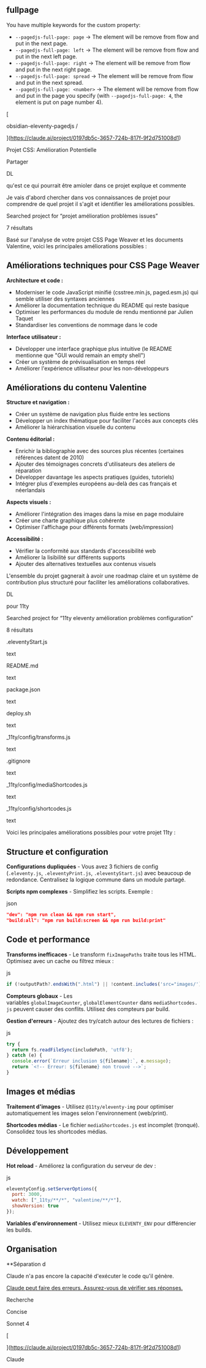 ## fullpage

You have multiple keywords for the custom property:

- `--pagedjs-full-page: page` → The element will be remove from flow and put in the next page.
- `--pagedjs-full-page: left` → The element will be remove from flow and put in the next left page.
- `--pagedjs-full-page: right` → The element will be remove from flow and put in the next right page.
- `--pagedjs-full-page: spread` → The element will be remove from flow and put in the next spread.
- `--pagedjs-full-page: <number>` → The element will be remove from flow and put in the page you specify (with `--pagedjs-full-page: 4`, the element is put on page number 4).

  

[

obsidian-eleventy-pagedjs /

](https://claude.ai/project/0197db5c-3657-724b-817f-9f2d751008d1)

Projet CSS: Amélioration Potentielle

Partager

DL

qu'est ce qui pourrait être amioler dans ce projet explque et commente

Je vais d'abord chercher dans vos connaissances de projet pour comprendre de quel projet il s'agit et identifier les améliorations possibles.

Searched project for “projet amélioration problèmes issues”

7 résultats

Basé sur l'analyse de votre projet CSS Page Weaver et les documents Valentine, voici les principales améliorations possibles :

## Améliorations techniques pour CSS Page Weaver

**Architecture et code :**

- Moderniser le code JavaScript minifié (csstree.min.js, paged.esm.js) qui semble utiliser des syntaxes anciennes
- Améliorer la documentation technique du README qui reste basique
- Optimiser les performances du module de rendu mentionné par Julien Taquet
- Standardiser les conventions de nommage dans le code

**Interface utilisateur :**

- Développer une interface graphique plus intuitive (le README mentionne que "GUI would remain an empty shell")
- Créer un système de prévisualisation en temps réel
- Améliorer l'expérience utilisateur pour les non-développeurs

## Améliorations du contenu Valentine

**Structure et navigation :**

- Créer un système de navigation plus fluide entre les sections
- Développer un index thématique pour faciliter l'accès aux concepts clés
- Améliorer la hiérarchisation visuelle du contenu

**Contenu éditorial :**

- Enrichir la bibliographie avec des sources plus récentes (certaines références datent de 2010)
- Ajouter des témoignages concrets d'utilisateurs des ateliers de réparation
- Développer davantage les aspects pratiques (guides, tutoriels)
- Intégrer plus d'exemples européens au-delà des cas français et néerlandais

**Aspects visuels :**

- Améliorer l'intégration des images dans la mise en page modulaire
- Créer une charte graphique plus cohérente
- Optimiser l'affichage pour différents formats (web/impression)

**Accessibilité :**

- Vérifier la conformité aux standards d'accessibilité web
- Améliorer la lisibilité sur différents supports
- Ajouter des alternatives textuelles aux contenus visuels

L'ensemble du projet gagnerait à avoir une roadmap claire et un système de contribution plus structuré pour faciliter les améliorations collaboratives.

DL

pour 11ty

Searched project for “11ty eleventy amélioration problèmes configuration”

8 résultats

.eleventyStart.js

text

README.md

text

package.json

text

deploy.sh

text

_11ty/config/transforms.js

text

.gitignore

text

_11ty/config/mediaShortcodes.js

text

_11ty/config/shortcodes.js

text

Voici les principales améliorations possibles pour votre projet 11ty :

## Structure et configuration

**Configurations dupliquées** - Vous avez 3 fichiers de config (`.eleventy.js`, `.eleventyPrint.js`, `.eleventyStart.js`) avec beaucoup de redondance. Centralisez la logique commune dans un module partagé.

**Scripts npm complexes** - Simplifiez les scripts. Exemple :

json

```json
"dev": "npm run clean && npm run start",
"build:all": "npm run build:screen && npm run build:print"
```

## Code et performance

**Transforms inefficaces** - Le transform `fixImagePaths` traite tous les HTML. Optimisez avec un cache ou filtrez mieux :

js

```js
if (!outputPath?.endsWith(".html") || !content.includes('src="images/')) return content;
```

**Compteurs globaux** - Les variables `globalImageCounter`, `globalElementCounter` dans `mediaShortcodes.js` peuvent causer des conflits. Utilisez des compteurs par build.

**Gestion d'erreurs** - Ajoutez des try/catch autour des lectures de fichiers :

js

```js
try {
  return fs.readFileSync(includePath, 'utf8');
} catch (e) {
  console.error(`Erreur inclusion ${filename}:`, e.message);
  return `<!-- Erreur: ${filename} non trouvé -->`;
}
```

## Images et médias

**Traitement d'images** - Utilisez `@11ty/eleventy-img` pour optimiser automatiquement les images selon l'environnement (web/print).

**Shortcodes médias** - Le fichier `mediaShortcodes.js` est incomplet (tronqué). Consolidez tous les shortcodes médias.

## Développement

**Hot reload** - Améliorez la configuration du serveur de dev :

js

```js
eleventyConfig.setServerOptions({
  port: 3000,
  watch: ["_11ty/**/*", "valentine/**/*"],
  showVersion: true
});
```

**Variables d'environnement** - Utilisez mieux `ELEVENTY_ENV` pour différencier les builds.

## Organisation

**Séparation d

Claude n'a pas encore la capacité d'exécuter le code qu'il génère.

[Claude peut faire des erreurs. Assurez-vous de vérifier ses réponses.](https://support.anthropic.com/en/articles/8525154-claude-is-providing-incorrect-or-misleading-responses-what-s-going-on)

  

Recherche

Concise

Sonnet 4

[](https://www.anthropic.com/product)

[

](https://claude.ai/project/0197db5c-3657-724b-817f-9f2d751008d1)

Claude